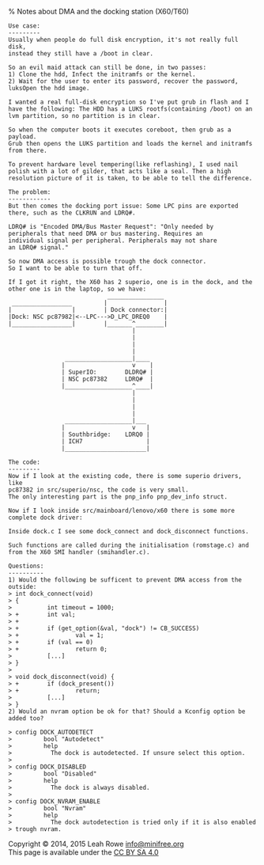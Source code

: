 % Notes about DMA and the docking station (X60/T60)

    Use case:
    ---------
    Usually when people do full disk encryption, it's not really full disk,
    instead they still have a /boot in clear.

    So an evil maid attack can still be done, in two passes:
    1) Clone the hdd, Infect the initramfs or the kernel.
    2) Wait for the user to enter its password, recover the password,
    luksOpen the hdd image.

    I wanted a real full-disk encryption so I've put grub in flash and I
    have the following: The HDD has a LUKS rootfs(containing /boot) on an
    lvm partition, so no partition is in clear.

    So when the computer boots it executes coreboot, then grub as a payload.
    Grub then opens the LUKS partition and loads the kernel and initramfs
    from there.

    To prevent hardware level tempering(like reflashing), I used nail
    polish with a lot of gilder, that acts like a seal. Then a high
    resolution picture of it is taken, to be able to tell the difference.

    The problem:
    ------------
    But then comes the docking port issue: Some LPC pins are exported
    there, such as the CLKRUN and LDRQ#.

    LDRQ# is "Encoded DMA/Bus Master Request": "Only needed by
    peripherals that need DMA or bus mastering. Requires an
    individual signal per peripheral. Peripherals may not share
    an LDRQ# signal."

    So now DMA access is possible trough the dock connector.
    So I want to be able to turn that off.

    If I got it right, the X60 has 2 superio, one is in the dock, and the
    other one is in the laptop, so we have:
                                ________________
     _________________         |                |
    |                 |        | Dock connector:|
    |Dock: NSC pc87982|<--LPC--->D_LPC_DREQ0    |
    |_________________|        |_______^________|
                                       |
                                       |
                                       |
                                       |
                    ___________________|____
                   |                   v    |
                   | SuperIO:        DLDRQ# |
                   | NSC pc87382     LDRQ#  |
                   |___________________^____|
                                       |
                                       |
                                       |
                                       |
                    ___________________|___
                   |                   v   |
                   | Southbridge:    LDRQ0 |
                   | ICH7                  |
                   |_______________________|

    The code:
    ---------
    Now if I look at the existing code, there is some superio drivers, like
    pc87382 in src/superio/nsc, the code is very small. 
    The only interesting part is the pnp_info pnp_dev_info struct.

    Now if I look inside src/mainboard/lenovo/x60 there is some more
    complete dock driver:

    Inside dock.c I see some dock_connect and dock_disconnect functions.

    Such functions are called during the initialisation (romstage.c) and
    from the X60 SMI handler (smihandler.c).

    Questions:
    ----------
    1) Would the following be sufficent to prevent DMA access from the
    outside:
    > int dock_connect(void)
    > {
    >          int timeout = 1000;
    > +        int val;
    > +        
    > +        if (get_option(&val, "dock") != CB_SUCCESS)
    > +                val = 1;
    > +        if (val == 0)
    > +                return 0;
    >          [...]
    > }
    >
    > void dock_disconnect(void) {
    > +        if (dock_present())
    > +                return;
    >          [...]
    > }
    2) Would an nvram option be ok for that? Should a Kconfig option be
    added too?

    > config DOCK_AUTODETECT
    >         bool "Autodetect"
    >         help
    >           The dock is autodetected. If unsure select this option.
    >
    > config DOCK_DISABLED
    >         bool "Disabled"
    >         help
    >           The dock is always disabled.
    >
    > config DOCK_NVRAM_ENABLE
    >         bool "Nvram"
    >         help
    >           The dock autodetection is tried only if it is also enabled
    > trough nvram.

Copyright © 2014, 2015 Leah Rowe <info@minifree.org>\
This page is available under the [CC BY SA 4.0](../cc-by-sa-4.0.txt)
